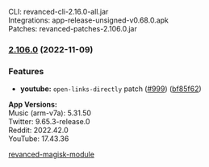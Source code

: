 CLI: revanced-cli-2.16.0-all.jar  
Integrations: app-release-unsigned-v0.68.0.apk  
Patches: revanced-patches-2.106.0.jar  

### [2.106.0](https://github.com/revanced/revanced-patches/compare/v2.105.0...v2.106.0) (2022-11-09)
### Features
* **youtube:** `open-links-directly` patch ([#999](https://github.com/revanced/revanced-patches/issues/999)) ([bf85f62](https://github.com/revanced/revanced-patches/commit/bf85f62f30242f91bdaf53b44ae6a9a2b3b6e1b4))

  
**App Versions:**  
Music (arm-v7a): 5.31.50  
Twitter: 9.65.3-release.0  
Reddit: 2022.42.0  
YouTube: 17.43.36  

[revanced-magisk-module](https://github.com/j-hc/revanced-magisk-module)  
